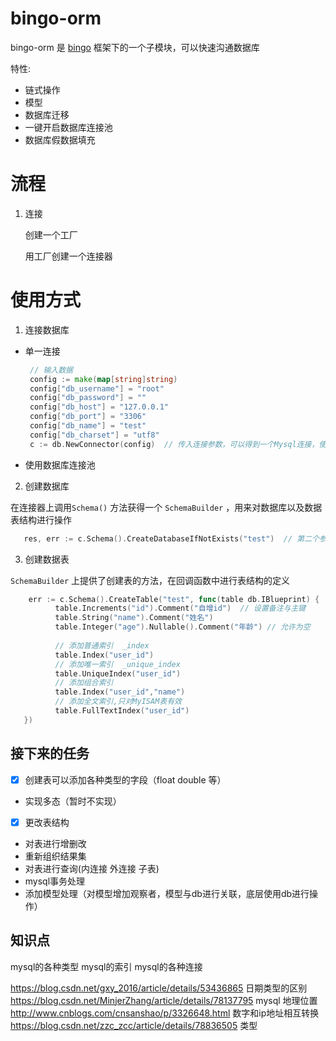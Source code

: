 # bingo-orm

bingo-orm 是 [bingo](https://github.com/silsuer/bingo) 框架下的一个子模块，可以快速沟通数据库

特性:
 - 链式操作
 - 模型
 - 数据库迁移
 - 一键开启数据库连接池
 - 数据库假数据填充
 
 # 流程
 
 1. 连接
   
    创建一个工厂
    
    用工厂创建一个连接器
    
# 使用方式

 1. 连接数据库
   - 单一连接
     
     ```go
      // 输入数据
	  config := make(map[string]string)
	  config["db_username"] = "root"
	  config["db_password"] = ""
	  config["db_host"] = "127.0.0.1"
	  config["db_port"] = "3306"
	  config["db_name"] = "test"
	  config["db_charset"] = "utf8"
	  c := db.NewConnector(config)  // 传入连接参数，可以得到一个Mysql连接，使用其他数据库则调用其他的新建数据库连接的方法        
     ```
     
   - 使用数据库连接池
   
 2. 创建数据库
     
   在连接器上调用`Schema()` 方法获得一个 `SchemaBuilder` ，用来对数据库以及数据表结构进行操作  
     
   ```go
      res, err := c.Schema().CreateDatabaseIfNotExists("test")  // 第二个参数是字符集，第三个参数是排序规则
   ```
 
 3. 创建数据表
 
  `SchemaBuilder` 上提供了创建表的方法，在回调函数中进行表结构的定义
  
  ```go
      err := c.Schema().CreateTable("test", func(table db.IBlueprint) {
      		table.Increments("id").Comment("自增id")  // 设置备注与主键
      		table.String("name").Comment("姓名")  
      		table.Integer("age").Nullable().Comment("年龄") // 允许为空
      		
      		// 添加普通索引  _index
            table.Index("user_id")
            // 添加唯一索引  _unique_index
            table.UniqueIndex("user_id")
            // 添加组合索引 
            table.Index("user_id","name")
            // 添加全文索引,只对MyISAM表有效
            table.FullTextIndex("user_id")
     })
  ```
  
## 接下来的任务
  - [x] 创建表可以添加各种类型的字段（float double 等）  
  - 实现多态（暂时不实现）
  - [x] 更改表结构
  - 对表进行增删改
  - 重新组织结果集
  - 对表进行查询(内连接 外连接 子表)
  - mysql事务处理
  - 添加模型处理（对模型增加观察者，模型与db进行关联，底层使用db进行操作）
  
## 知识点
   
   mysql的各种类型
   mysql的索引
   mysql的各种连接
   
   https://blog.csdn.net/gxy_2016/article/details/53436865  日期类型的区别
   https://blog.csdn.net/MinjerZhang/article/details/78137795 mysql 地理位置
   http://www.cnblogs.com/cnsanshao/p/3326648.html  数字和ip地址相互转换
   https://blog.csdn.net/zzc_zcc/article/details/78836505 类型